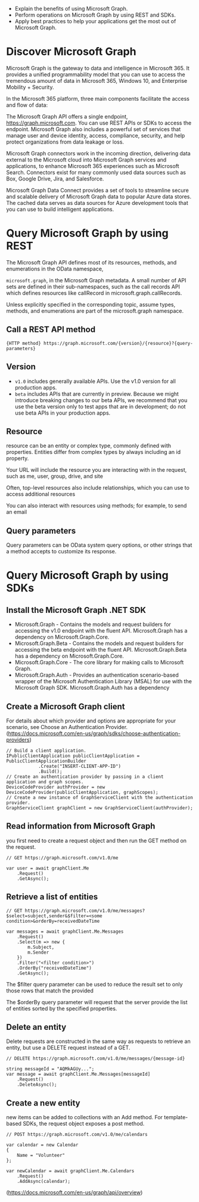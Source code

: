 - Explain the benefits of using Microsoft Graph.
- Perform operations on Microsoft Graph by using REST and SDKs.
- Apply best practices to help your applications get the most out of Microsoft Graph.

# Discover Microsoft Graph
Microsoft Graph is the gateway to data and intelligence in Microsoft 365. It provides a unified programmability model that you can use to access the tremendous amount of data in Microsoft 365, Windows 10, and Enterprise Mobility + Security.

In the Microsoft 365 platform, three main components facilitate the access and flow of data:

The Microsoft Graph API offers a single endpoint, https://graph.microsoft.com. You can use REST APIs or SDKs to access the endpoint. Microsoft Graph also includes a powerful set of services that manage user and device identity, access, compliance, security, and help protect organizations from data leakage or loss.

Microsoft Graph connectors work in the incoming direction, delivering data external to the Microsoft cloud into Microsoft Graph services and applications, to enhance Microsoft 365 experiences such as Microsoft Search. Connectors exist for many commonly used data sources such as Box, Google Drive, Jira, and Salesforce.

Microsoft Graph Data Connect provides a set of tools to streamline secure and scalable delivery of Microsoft Graph data to popular Azure data stores. The cached data serves as data sources for Azure development tools that you can use to build intelligent applications.

# Query Microsoft Graph by using REST

The Microsoft Graph API defines most of its resources, methods, and enumerations in the OData namespace,

`microsoft.graph`, in the Microsoft Graph metadata. A small number of API sets are defined in their sub-namespaces, such as the call records API which defines resources like callRecord in microsoft.graph.callRecords.

Unless explicitly specified in the corresponding topic, assume types, methods, and enumerations are part of the microsoft.graph namespace.

## Call a REST API method
`{HTTP method} https://graph.microsoft.com/{version}/{resource}?{query-parameters}`

## Version
- `v1.0` includes generally available APIs. Use the v1.0 version for all production apps.
- `beta` includes APIs that are currently in preview. Because we might introduce breaking changes to our beta APIs, we recommend that you use the beta version only to test apps that are in development; do not use beta APIs in your production apps.

## Resource

resource can be an entity or complex type, commonly defined with properties. Entities differ from complex types by always including an id property.

Your URL will include the resource you are interacting with in the request, such as me, user, group, drive, and site

Often, top-level resources also include relationships, which you can use to access additional resources

You can also interact with resources using methods; for example, to send an email

## Query parameters

Query parameters can be OData system query options, or other strings that a method accepts to customize its response.

# Query Microsoft Graph by using SDKs

## Install the Microsoft Graph .NET SDK

- Microsoft.Graph - Contains the models and request builders for accessing the v1.0 endpoint with the fluent API. Microsoft.Graph has a dependency on Microsoft.Graph.Core.
- Microsoft.Graph.Beta - Contains the models and request builders for accessing the beta endpoint with the fluent API. Microsoft.Graph.Beta has a dependency on Microsoft.Graph.Core.
- Microsoft.Graph.Core - The core library for making calls to Microsoft Graph.
- Microsoft.Graph.Auth - Provides an authentication scenario-based wrapper of the Microsoft Authentication Library (MSAL) for use with the Microsoft Graph SDK. Microsoft.Graph.Auth has a dependency 

## Create a Microsoft Graph client

For details about which provider and options are appropriate for your scenario, see Choose an Authentication Provider.
(https://docs.microsoft.com/en-us/graph/sdks/choose-authentication-providers)

```
// Build a client application.
IPublicClientApplication publicClientApplication = PublicClientApplicationBuilder
            .Create("INSERT-CLIENT-APP-ID")
            .Build();
// Create an authentication provider by passing in a client application and graph scopes.
DeviceCodeProvider authProvider = new DeviceCodeProvider(publicClientApplication, graphScopes);
// Create a new instance of GraphServiceClient with the authentication provider.
GraphServiceClient graphClient = new GraphServiceClient(authProvider);
```

## Read information from Microsoft Graph

you first need to create a request object and then run the GET method on the request.

```
// GET https://graph.microsoft.com/v1.0/me

var user = await graphClient.Me
    .Request()
    .GetAsync();
```

## Retrieve a list of entities

```
// GET https://graph.microsoft.com/v1.0/me/messages?$select=subject,sender&$filter=<some condition>&orderBy=receivedDateTime

var messages = await graphClient.Me.Messages
    .Request()
    .Select(m => new {
        m.Subject,
        m.Sender
    })
    .Filter("<filter condition>")
    .OrderBy("receivedDateTime")
    .GetAsync();
```

The $filter query parameter can be used to reduce the result set to only those rows that match the provided

The $orderBy query parameter will request that the server provide the list of entities sorted by the specified properties.

## Delete an entity

Delete requests are constructed in the same way as requests to retrieve an entity, but use a DELETE request instead of a GET.

```
// DELETE https://graph.microsoft.com/v1.0/me/messages/{message-id}

string messageId = "AQMkAGUy...";
var message = await graphClient.Me.Messages[messageId]
    .Request()
    .DeleteAsync();
```

## Create a new entity
new items can be added to collections with an Add method. For template-based SDKs, the request object exposes a post method.

```
// POST https://graph.microsoft.com/v1.0/me/calendars

var calendar = new Calendar
{
    Name = "Volunteer"
};

var newCalendar = await graphClient.Me.Calendars
    .Request()
    .AddAsync(calendar);
```

(https://docs.microsoft.com/en-us/graph/api/overview)